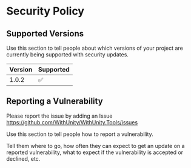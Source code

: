 # Security Policy

## Supported Versions

Use this section to tell people about which versions of your project are
currently being supported with security updates.

| Version | Supported          |
| ------- | ------------------ |
| 1.0.2   | :white_check_mark: |

## Reporting a Vulnerability
Please report the issue by adding an Issue
https://github.com/WithUnity/WithUnity.Tools/issues

Use this section to tell people how to report a vulnerability.

Tell them where to go, how often they can expect to get an update on a
reported vulnerability, what to expect if the vulnerability is accepted or
declined, etc.
